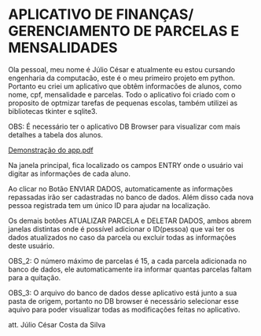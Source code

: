 # APLICATIVO DE FINANÇAS/ GERENCIAMENTO DE PARCELAS E MENSALIDADES

Ola pessoal, meu nome é Júlio César e atualmente eu estou cursando engenharia da computacão, este é o meu primeiro projeto em python. Portanto eu criei um aplicativo que obtêm informacões de alunos, como nome, cpf, mensalidade e parcelas. Todo o aplicativo foi criado com o proposito de optmizar tarefas de pequenas escolas, também utilizei as bibliotecas tkinter e sqlite3.

OBS: É necessário ter o aplicativo DB Browser para visualizar com mais detalhes a tabela dos alunos.


[Demonstração do app.pdf](https://github.com/LittleCapetinha/Projects/files/15462319/Demonstracao.do.app.pdf)

Na janela principal, fica localizado os campos ENTRY onde o usuário vai digitar as informações de cada aluno.

Ao clicar no Botão  ENVIAR DADOS, automaticamente as informações repassadas irão ser cadastradas no banco de dados. Além disso cada nova pessoa registrada tem um único ID para ajudar na localização.

Os demais botões ATUALIZAR PARCELA e DELETAR DADOS, ambos abrem janelas distintas onde é possível adicionar o ID(pessoa) que vai ter os dados atualizados no caso da parcela ou excluir todas as informações deste usuário.

OBS_2: O número máximo de parcelas é 15, a cada parcela adicionada no banco de dados, ele automaticamente ira informar quantas parcelas faltam para a quitação.

OBS_3: O arquivo do banco de dados desse aplicativo está junto a sua pasta de origem, portanto no DB browser é necessário selecionar esse aquivo para poder visualizar todas as modificações feitas no aplicativo.

att.
Júlio César Costa da Silva
